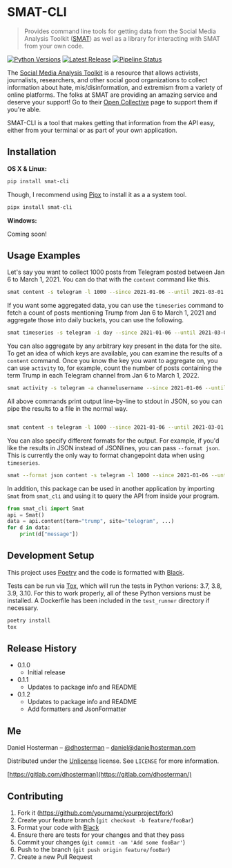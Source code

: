 # SMAT-CLI
> Provides command line tools for getting data from the Social Media Analysis Toolkit ([SMAT](https://www.smat-app.com))
> as well as a library for interacting with SMAT from your own code.

[![Python Versions][python-image]](https://)
[![Latest Release][latest-release-image]](https://pypi.org/project/smat-cli/)
[![Pipeline Status][pipeline-status-image]](https://gitlab.com/dhosterman/smat-cli)

The [Social Media Analysis Toolkit](https://www.smat-app.com) is a resource that allows activists, journalists, 
researchers, and other social good organizations to collect information about hate, mis/disinformation, and extremism
from a variety of online platforms. The folks at SMAT are providing an amazing service and deserve your support! Go to
their [Open Collective](https://opencollective.com/smat) page to support them if you're able.

SMAT-CLI is a tool that makes getting that information from the API easy, either from your terminal or as part of your
own application.

## Installation

**OS X & Linux:**

```sh
pip install smat-cli
```

Though, I recommend using [Pipx](https://github.com/pypa/pipx) to install it as a a system tool.

```sh
pipx install smat-cli
```

**Windows:**

Coming soon!

## Usage Examples

Let's say you want to collect 1000 posts from Telegram posted between Jan 6 to March 1, 2021. You can do that with the 
`content` command like this.

```sh
smat content -s telegram -l 1000 --since 2021-01-06 --until 2021-03-01 trump
```

If you want some aggregated data, you can use the `timeseries` command to fetch a count of posts mentioning Trump from 
Jan 6 to March 1, 2021 and aggregate those into daily buckets, you can use the following.

```sh
smat timeseries -s telegram -i day --since 2021-01-06 --until 2021-03-01 trump
```

You can also aggregate by any arbitrary key present in the data for the site. To get an idea of which keys are available,
you can examine the results of a `content` command. Once you know the key you want to aggregate on, you can use `activity`
to, for example, count the number of posts containing the term Trump in each Telegram channel from Jan 6 to March 1, 2022.

```sh
smat activity -s telegram -a channelusername --since 2021-01-06 --until 2021-03-01 trump
```

All above commands print output line-by-line to stdout in JSON, so you can pipe the results to a file in the normal way.

```sh

smat content -s telegram -l 1000 --since 2021-01-06 --until 2021-03-01 trump >> data.ndjson
```

You can also specify different formats for the output. For example, if you'd like the results in JSON instead of 
JSONlines, you can pass `--format json`. This is currently the only way to format changepoint data when using 
`timeseries`.

```sh
smat --format json content -s telegram -l 1000 --since 2021-01-06 --until 2021-03-01 trump > data.json
```

In addition, this package can be used in another application by importing `Smat` from `smat_cli` and using it to query
the API from inside your program.

```python
from smat_cli import Smat
api = Smat()
data = api.content(term="trump", site="telegram", ...)
for d in data:
    print(d["message"])
```


## Development Setup

This project uses [Poetry](https://python-poetry.org/) and the code is formatted with [Black](https://github.com/psf/black).

Tests can be run via [Tox](https://tox.wiki/en/latest/), which will run the tests in Python verions: 3.7, 3.8, 3.9, 3.10.
For this to work properly, all of these Python versions must be installed. A Dockerfile has been included in the `test_runner`
directory if necessary.

```sh
poetry install
tox
```

## Release History

* 0.1.0
  * Initial release
* 0.1.1
  * Updates to package info and README
* 0.1.2
  * Updates to package info and README
  * Add formatters and JsonFormatter

## Me

Daniel Hosterman – [@dhosterman](https://twitter.com/dhosterman) – daniel@danielhosterman.com

Distributed under the [Unlicense](http://unlicense.org) license. See ``LICENSE`` for more information.

[https://gitlab.com/dhosterman](https://gitlab.com/dhosterman/)

## Contributing

1. Fork it (<https://github.com/yourname/yourproject/fork>)
2. Create your feature branch (`git checkout -b feature/fooBar`)
3. Format your code with [Black](https://github.com/psf/black)
4. Ensure there are tests for your changes and that they pass
5. Commit your changes (`git commit -am 'Add some fooBar'`)
6. Push to the branch (`git push origin feature/fooBar`)
7. Create a new Pull Request

<!-- Markdown link & img dfn's -->
[python-image]: https://img.shields.io/badge/python-3.7%20%7C%203.8%20%7C%203.9%20%7C%203.10-informational
[latest-release-image]: https://img.shields.io/badge/latest%20release-0.1.2-informational
[pipeline-status-image]: https://gitlab.com/dhosterman/smat-cli/badges/main/pipeline.svg
